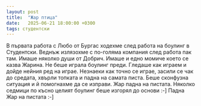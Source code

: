 ```yaml
---
layout: post
title:  "Жар птица"
date:   2025-06-21 18:00:00 +0300
tags: студентски
---
```

В първата работа с Любо от Бургас ходехме след работа на боулинг в Студентски. 
Веднъж излязохме с по-голяма компания след работа пак там. Имаше няколко души от Добрич. 
Имаше и едно момиче което се казва Жарина. Не беше играла боулинг преди. 
Гледаше как играем и дойде нейния ред на играе. Незнаеки как точно се играе, засили се чак до средата, 
хвърли топката и падна на самата писта. Беше сконфузна ситуация и й помогнахме да се изправи. 
Жар падна на пистата. Няколко седмици по късно целият боулинг беше изгорял до основи :-] 
Падна Жар на пистата :-]